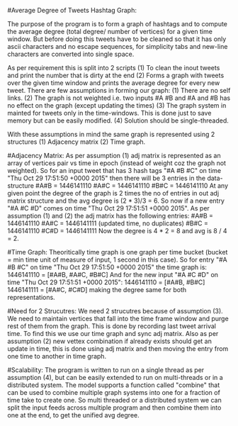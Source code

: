 #Average Degree of Tweets Hashtag Graph:

  The purpose of the program is to form a graph of hashtags and to compute the average degree (total degree/ number of vertices) for a given time window. But before doing this tweets have to be cleaned so that it has only ascii characters and no escape sequences, for simplicity tabs and new-line characters are converted into single space.
  
  As per requirement this is split into 2 scripts (1) To clean the inout tweets and print the number that is dirty at the end (2) Forms a graph with tweets over the given time window and prints the average degree for every new tweet. There are few assumptions in forming our graph:
     (1) There are no self links. 
     (2) The graph is not weighted i.e. two inputs #A #B and #A and #B has no effect on the graph (except updating the times)
     (3) The graph system in mainted for tweets only in the time-windows. This is done just to save memory but can be easily modified.
     (4) Solution should be single-threaded.
  
  With these assumptions in mind the same graph is represented using 2 structures (1) Adjacency matrix (2) Time graph.

#Adjacency Matrix:
  As per assumption (1) adj matrix is represented as an array of vertices pair vs time in epoch (instead of weight coz the graph not weighted). So for an input tweet that has 3 hash tags "#A #B #C" on time "Thu Oct 29 17:51:50 +0000 2015" then there will be 3 entries in the data-structure 
        #A#B = 1446141110 
        #A#C = 1446141110 
        #B#C = 1446141110
  At any given point the degree of the graph is 2 times the no of entries in out adj matrix structure and the avg degree is (2 * 3)/3 = 6. 
  So now if a new entry "#A #C #D" comes on time "Thu Oct 29 17:51:51 +0000 2015". As per assumption (1) and (2) the adj matrix has the following entries:
        #A#B = 1446141110
        #A#C = 1446141111 (updated time, no duplicates)
        #B#C = 1446141110
        #C#D = 1446141111
  Now the degree is 4 * 2 = 8 and avg is 8 / 4 = 2.
  
#Time Graph:
  Theoritically time graph is one graph per time bucket (bucket = min time unit of measure of input, 1 second in this case). So for entry "#A #B #C" on time "Thu Oct 29 17:51:50 +0000 2015" the time graph is:
        1446141110 = [#A#B, #A#C, #B#C]
  And for the new input "#A #C #D" on time "Thu Oct 29 17:51:51 +0000 2015":
        1446141110 = [#A#B, #B#C]
        1446141111 = [#A#C, #C#D]
  making the degree same for both representations.
  
#Need for 2 Strucutres:
  We need 2 strucutres because of assumption (3). We need to maintain vertices that fall into the time frame window and purge rest of them from the graph. This is done by recording last tweet arrival time. To find this we use our time graph and sync adj matrix. Also as per assumption (2) new vettex combination if already exists should get an update in time, this is done using adj matrix and then moving the entry from one time to another in time graph.
  
#Scalability:
  The program is written to run on a single thread as per assumption (4), but can be easily extended to run on multi-threads or in a distributed system. The model supports a function called "combine" that can be used to combine multiple graph systems into one for a fraction of time take to create one. So multi threaded or a distributed system we can split the input feeds across multiple program and then combine them into one at the end, to get the unified avg degree.
  
